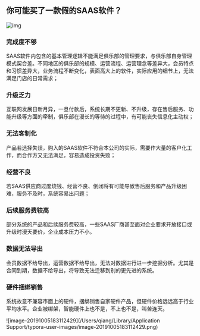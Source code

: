 ## 你可能买了一款假的SAAS软件？

![img](https://timgsa.baidu.com/timg?image&quality=80&size=b9999_10000&sec=1570281210630&di=29847d9544e78c88e02a1dd702d351ca&imgtype=0&src=http%3A%2F%2Fp4.so.qhmsg.com%2Ft01a84c2b582c556ed9.jpg)

### 完成度不够

SAAS软件内包含的基本管理逻辑不能满足俱乐部的管理要求，与俱乐部自身管理模式契合差。不同地区的俱乐部的规模、运营流程、运营理念等差异大，会员特点和习惯差异大，业务流程不断变化，表面高大上的软件，实际应用的细节上，无法满足门店的日常需求；

### 升级乏力

互联网发展日新月异，一旦付款后，系统长期不更新、不升级，存在售后服务、功能升级等方面的牵制，俱乐部在漫长的等待的过程中，有可能丧失信息化主动权；

### 无法客制化

产品若选择失误，购入的SAAS软件不符合本公司的实际，需要作大量的客户化工作，而合作方又无法满足，容易造成投资失败；

### 经营不良

若SAAS供应商过度烧钱、经营不良、倒闭将有可能导致售后服务和产品升级困难，服务不及时，系统容易出问题；

### 后续服务费较高

部分系统的产品和后续服务费较高，一些SAAS厂商甚至面对企业要求开放接口或升级时漫天要价，企业成本压力不小。

### 数据无法导出

会员数据不给导出，运营数据不给导出，无法对数据进行进一步挖掘分析。尤其是合同到期，数据不给导出，将导致无法迁移到别的更先进的系统。

### 硬件捆绑销售

系统故意不兼容市面上的硬件，捆绑销售自家硬件产品，但硬件价格远远高于行业平均水平。企业被绑架，智能硬件上也不是，不上也不是，叫苦连天。

![image-20191005183112429](/Users/qiang/Library/Application Support/typora-user-images/image-20191005183112429.png)